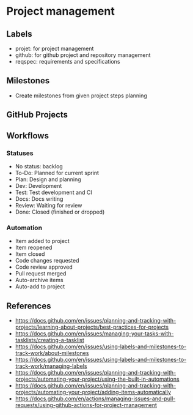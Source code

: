 # Project management


## Labels

* projet: for project management
* github: for github project and repository management
* reqspec: requirements and specifications


## Milestones

* Create milestones from given project steps planning


## GitHub Projects


## Workflows


### Statuses

* No status: backlog
* To-Do: Planned for current sprint
* Plan: Design and planning
* Dev: Development
* Test: Test development and CI
* Docs: Docs writing
* Review: Waiting for review
* Done: Closed (finished or dropped)


### Automation

* Item added to project
* Item reopened
* Item closed
* Code changes requested
* Code review approved
* Pull request merged
* Auto-archive items
* Auto-add to project


## References

* https://docs.github.com/en/issues/planning-and-tracking-with-projects/learning-about-projects/best-practices-for-projects
* https://docs.github.com/en/issues/managing-your-tasks-with-tasklists/creating-a-tasklist
* https://docs.github.com/en/issues/using-labels-and-milestones-to-track-work/about-milestones
* https://docs.github.com/en/issues/using-labels-and-milestones-to-track-work/managing-labels
* https://docs.github.com/en/issues/planning-and-tracking-with-projects/automating-your-project/using-the-built-in-automations
* https://docs.github.com/en/issues/planning-and-tracking-with-projects/automating-your-project/adding-items-automatically
* https://docs.github.com/en/actions/managing-issues-and-pull-requests/using-github-actions-for-project-management
